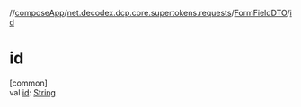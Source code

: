 //[composeApp](../../../index.md)/[net.decodex.dcp.core.supertokens.requests](../index.md)/[FormFieldDTO](index.md)/[id](id.md)

# id

[common]\
val [id](id.md): [String](https://kotlinlang.org/api/latest/jvm/stdlib/kotlin/-string/index.html)
